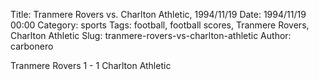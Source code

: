 Title: Tranmere Rovers vs. Charlton Athletic, 1994/11/19
Date: 1994/11/19 00:00
Category: sports
Tags: football, football scores, Tranmere Rovers, Charlton Athletic
Slug: tranmere-rovers-vs-charlton-athletic
Author: carbonero


Tranmere Rovers 1 - 1 Charlton Athletic
